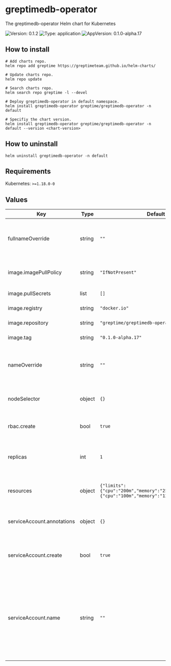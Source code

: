 # greptimedb-operator

The greptimedb-operator Helm chart for Kubernetes

![Version: 0.1.2](https://img.shields.io/badge/Version-0.1.2-informational?style=flat-square) ![Type: application](https://img.shields.io/badge/Type-application-informational?style=flat-square) ![AppVersion: 0.1.0-alpha.17](https://img.shields.io/badge/AppVersion-0.1.0--alpha.17-informational?style=flat-square)

## How to install

```console
# Add charts repo.
helm repo add greptime https://greptimeteam.github.io/helm-charts/

# Update charts repo.
helm repo update

# Search charts repo.
helm search repo greptime -l --devel

# Deploy greptimedb-operator in default namespace.
helm install greptimedb-operator greptime/greptimedb-operator -n default

# Specifiy the chart version.
helm install greptimedb-operator greptime/greptimedb-operator -n default --version <chart-version>
```

## How to uninstall

```console
helm uninstall greptimedb-operator -n default
```

## Requirements

Kubernetes: `>=1.18.0-0`

## Values

| Key | Type | Default | Description |
|-----|------|---------|-------------|
| fullnameOverride | string | `""` | Provide a name to substitute for the full names of resources |
| image.imagePullPolicy | string | `"IfNotPresent"` | The image pull policy for the controller |
| image.pullSecrets | list | `[]` | The image pull secrets |
| image.registry | string | `"docker.io"` | The image registry |
| image.repository | string | `"greptime/greptimedb-operator"` | The image repository |
| image.tag | string | `"0.1.0-alpha.17"` | The image tag |
| nameOverride | string | `""` | String to partially override release template name |
| nodeSelector | object | `{}` | The operator node selector |
| rbac.create | bool | `true` | Install role based access control |
| replicas | int | `1` | Number of replicas for the greptimedb operator |
| resources | object | `{"limits":{"cpu":"200m","memory":"256Mi"},"requests":{"cpu":"100m","memory":"128Mi"}}` | Default resources for greptimedb operator |
| serviceAccount.annotations | object | `{}` | Annotations to add to the service account |
| serviceAccount.create | bool | `true` | Specifies whether a service account should be created |
| serviceAccount.name | string | `""` | The name of the service account to use. If not set and create is true, a name is generated using the fullname template |
